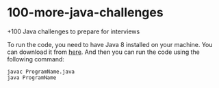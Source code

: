 # 100-more-java-challenges
+100 Java challenges to prepare for interviews

To run the code, you need to have Java 8 installed on your machine. You can download it from [here](http://www.oracle.com/technetwork/java/javase/downloads/jdk8-downloads-2133151.html).
And then you can run the code using the following command:

    javac ProgramName.java
    java ProgramName